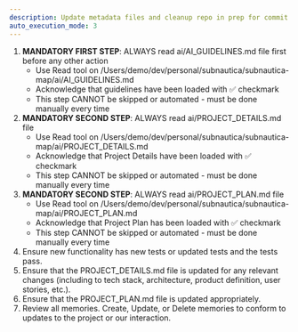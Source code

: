 ```yaml
---
description: Update metadata files and cleanup repo in prep for commit
auto_execution_mode: 3
---
```


1. **MANDATORY FIRST STEP**: ALWAYS read ai/AI_GUIDELINES.md file first before any other action
   - Use Read tool on /Users/demo/dev/personal/subnautica/subnautica-map/ai/AI_GUIDELINES.md
   - Acknowledge that guidelines have been loaded with ✅ checkmark
   - This step CANNOT be skipped or automated - must be done manually every time
2. **MANDATORY SECOND STEP**: ALWAYS read ai/PROJECT_DETAILS.md file
   - Use Read tool on /Users/demo/dev/personal/subnautica/subnautica-map/ai/PROJECT_DETAILS.md
   - Acknowledge that Project Details have been loaded with ✅ checkmark
   - This step CANNOT be skipped or automated - must be done manually every time
3. **MANDATORY SECOND STEP**: ALWAYS read ai/PROJECT_PLAN.md file
   - Use Read tool on /Users/demo/dev/personal/subnautica/subnautica-map/ai/PROJECT_PLAN.md
   - Acknowledge that Project Plan has been loaded with ✅ checkmark
   - This step CANNOT be skipped or automated - must be done manually every time
4. Ensure new functionality has new tests or updated tests and the tests pass.
5. Ensure that the PROJECT_DETAILS.md file is updated for any relevant changes (including to tech stack, architecture, product definition, user stories, etc.).
6. Ensure that the PROJECT_PLAN.md file is updated appropriately.
7. Review all memories. Create, Update, or Delete memories to conform to updates to the project or our interaction.